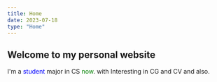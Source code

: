```yaml
---
title: Home
date: 2023-07-18
type: "Home"
---
```


## Welcome to my personal website
I'm a <span style="color:blue">student</span> major in CS <span style="color:green" title="Year 2023">now</span>.
with Interesting in CG and CV and also.
